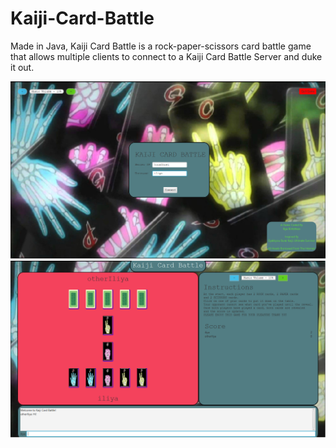 # Kaiji-Card-Battle
Made in Java, Kaiji Card Battle is a rock-paper-scissors card battle game that allows multiple clients to connect to a Kaiji Card Battle Server and duke it out.


![alt text](https://github.com/ikiritchkov/Kaiji-Card-Battle/blob/master/Kaiji%20Card%20Battle/res/images/login.png)
![alt text](https://github.com/ikiritchkov/Kaiji-Card-Battle/blob/master/Kaiji%20Card%20Battle/res/images/game.png)
